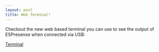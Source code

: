 ```yaml
---
layout: post
title: Web Terminal!
---
```


Checkout the new web based terminal you can use to see the output of ESPresense when connected via USB:

[Terminal](/terminal)

